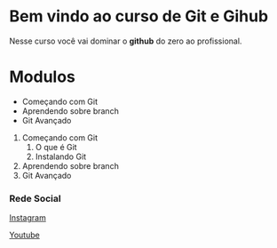 # Bem vindo ao curso de Git e Gihub

Nesse curso você vai dominar o **github** do zero ao profissional.

<!-- Lista não ordenada -->
# Modulos
* Começando com Git
* Aprendendo sobre branch
* Git Avançado

1. Começando com Git
    1. O que é Git
    2. Instalando Git
2. Aprendendo sobre branch
3. Git Avançado

### Rede Social
[Instagram](http://Instagram.com/)

[Youtube](http://youtube.com/)


